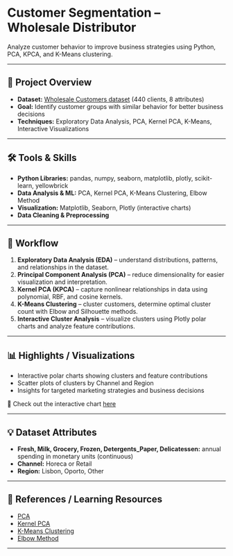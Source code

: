 # Customer Segmentation – Wholesale Distributor

Analyze customer behavior to improve business strategies using Python, PCA, KPCA, and K-Means clustering.

---

## 🚀 Project Overview
- **Dataset:** [Wholesale Customers dataset](https://archive.ics.uci.edu/ml/datasets/Wholesale+customers) (440 clients, 8 attributes)  
- **Goal:** Identify customer groups with similar behavior for better business decisions  
- **Techniques:** Exploratory Data Analysis, PCA, Kernel PCA, K-Means, Interactive Visualizations

---

## 🛠 Tools & Skills
- **Python Libraries:** pandas, numpy, seaborn, matplotlib, plotly, scikit-learn, yellowbrick  
- **Data Analysis & ML:** PCA, Kernel PCA, K-Means Clustering, Elbow Method  
- **Visualization:** Matplotlib, Seaborn, Plotly (interactive charts)  
- **Data Cleaning & Preprocessing**

---

## 📝 Workflow
1. **Exploratory Data Analysis (EDA)** – understand distributions, patterns, and relationships in the dataset.  
2. **Principal Component Analysis (PCA)** – reduce dimensionality for easier visualization and interpretation.  
3. **Kernel PCA (KPCA)** – capture nonlinear relationships in data using polynomial, RBF, and cosine kernels.  
4. **K-Means Clustering** – cluster customers, determine optimal cluster count with Elbow and Silhouette methods.  
5. **Interactive Cluster Analysis** – visualize clusters using Plotly polar charts and analyze feature contributions.  

---

## 📊 Highlights / Visualizations
- Interactive polar charts showing clusters and feature contributions  
- Scatter plots of clusters by Channel and Region  
- Insights for targeted marketing strategies and business decisions  

📌 Check out the interactive chart [here](https://raw.githack.com/Vipul-Parasar/Customer-Segmentation/main/Result.html)  

---

## 💡 Dataset Attributes
- **Fresh, Milk, Grocery, Frozen, Detergents_Paper, Delicatessen:** annual spending in monetary units (continuous)  
- **Channel:** Horeca or Retail  
- **Region:** Lisbon, Oporto, Other  

---

## 📖 References / Learning Resources
- [PCA](https://scikit-learn.org/stable/modules/generated/sklearn.decomposition.PCA.html)  
- [Kernel PCA](https://scikit-learn.org/stable/modules/generated/sklearn.decomposition.KernelPCA.html)  
- [K-Means Clustering](https://scikit-learn.org/stable/modules/generated/sklearn.cluster.KMeans.html)  
- [Elbow Method](https://www.scikit-yb.org/en/latest/api/cluster/elbow.html)  

---

